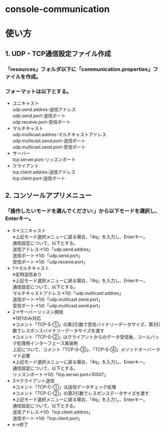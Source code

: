 # console-communication

# 使い方
## 1. UDP・TCP通信設定ファイル作成  
### 「resources」フォルダ以下に「communication.properties」ファイルを作成。  
### フォーマットは以下とする。  
* ユニキャスト  
udp.send.addres-送信アドレス  
udp.send.port-送信ポート  
udp.receive.port-受信ポート  
* マルチキャスト  
udp.multicast.addres-マルチキャストアドレス  
udp.multicast.send.port-送信ポート  
udp.multicast.send.port-受信ポート  
* サーバー  
tcp.server.port-リッスンポート  
* クライアント  
tcp.client.addres-送信アドレス  
tcp.client.port-送信ポート  
## 2. コンソールアプリメニュー  
### 「操作したいモードを選んでください:」から以下モードを選択し、Enterキー。  
* 0→ユニキャスト  
※上記モード選択メニューに戻る場合、「#q」を入力し、Enterキー。  
通信設定について、以下とする。  
送信アドレス→1の「udp.send.addres」  
送信ポート→1の「udp.send.port」  
受信ポート→1の「udp.receive.port」  
* 1→マルチキャスト  
※定時送信あり  
※上記モード選択メニューに戻る場合、「#q」を入力し、Enterキー。  
通信設定について、以下とする。  
マルチキャストアドレス→1の「udp.multicast.addres」  
送信ポート→1の「udp.multicast.send.port」  
受信ポート→1の「udp.multicast.send.port」  
* 2→サーバーリッスン開始  
※1対1のみ対応  
※コメント「TCP-S-①」の第2引数で受信バイナリーデータサイズ、第3引数でレスポンスバイナリーデータサイズを渡す  
※コメント「TCP-S-➁」はクライアントからのデータ受信後、コールバック処理用インターフェース実装例  
上記について、コメント「TCP-S-➂」、「TCP-S-④」メソッドオーバーライド必要  
※上記モード選択メニューに戻る場合、「#q」を入力し、Enterキー。  
通信設定について、以下とする。  
リッスンポート→1の「tcp.server.port=10007」  
* 3→クライアント送信  
※コメント「TCP-C-①」は送信データチェック処理  
※コメント「TCP-C-➁」の第2引数でレスポンスデータサイズを渡す  
※上記モード選択メニューに戻る場合、「#q」を入力し、Enterキー。  
通信設定について、以下とする。  
送信アドレス→1の「tcp.client.addres」  
送信ポート→1の「tcp.client.port」  
* e→終了  

